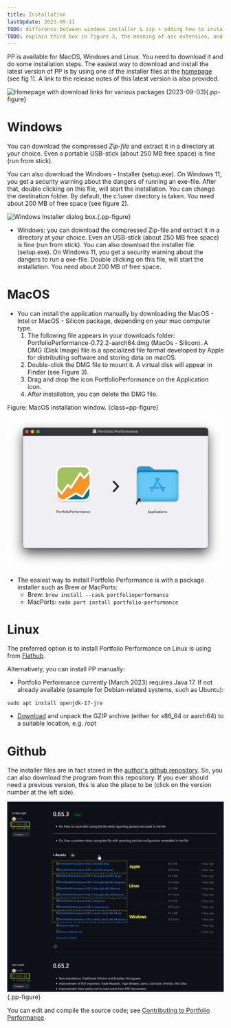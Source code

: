```yaml
---
title: Installation
lastUpdate: 2023-09-11
TODO: difference between windows installer & zip + adding how to install on macOS
TODO: explain third box in figure 3, the meaning of asc extension, and question windows 32 bits or 64 bits
---
```


PP is available for MacOS, Windows and Linux. You need to download it and do some installation steps. The easiest way to download and install the latest version of PP is by using one of the installer files at the [homepage](https://www.portfolio-performance.info/) (see fig 1). A link to the release notes of this latest version is also provided. 

![Homepage with download links for various packages (2023-09-03)](images/installation-download.png){.pp-figure}

# Windows
You can download the compressed *Zip-file* and extract it in a directory at your choice. Even a portable USB-stick (about 250 MB free space) is fine (run from stick).

You can also download the Windows - Installer (setup.exe). On Windows 11, you get a security warning about the dangers of running an exe-file. After that, double clicking on this file, will start the installation. You can change the destination folder. By default, the c:\user directory is taken. You need about 200 MB of free space (see figure 2).

![Windows Installer dialog box.](images/installation-win-installer-path.png){.pp-figure}

   + Windows: you can download the compressed Zip-file and extract it in a directory at your choice. Even an USB-stick (about 250 MB free space) is fine (run from stick). You can also download the installer file (setup.exe). On Windows 11, you get a security warning about the dangers to run a exe-file. Double clicking on this file, will start the installation. You need about 200 MB of free space.

# MacOS

- You can install the application manually by downloading the MacOS - Intel or MacOS - Silicon package, depending on your mac computer type.
   1. The following file appears in your downloads folder: PortfolioPerformance-0.72.2-aarch64.dmg (MacOs - Silicon). A DMG (Disk Image) file is a specialized file format developed by Apple for distributing software and storing data on macOS.
   2. Double-click the DMG file to mount it. A virtual disk will appear in Finder (see Figure 3).
   3. Drag and drop the icon PortfolioPerformance on the Application icon.
   4. After installation, you can delete the DMG file.

Figure: MacOS installation window. {class=pp-figure}

![](images/installation-macos-dmg.png)

- The easiest way to install Portfolio Performance is with a package installer such as Brew or MacPorts:
   - Brew: `brew install --cask portfolioperformance`
   - MacPorts: `sudo port install portfolio-performance`

# Linux

The preferred option is to install Portfolio Performance on Linux is using from [Flathub](https://flathub.org/apps/info.portfolio_performance.PortfolioPerformance).

Alternatively, you can install PP manually:

* Portfolio Performance currently (March 2023) requires Java 17. If not already available (example for Debian-related systems, such as Ubuntu):
```
sudo apt install openjdk-17-jre
```
* [Download](https://www.portfolio-performance.info) and unpack the GZIP archive (either for x86_64 or aarch64) to a suitable location, e.g. /opt

# Github   
The installer files are in fact stored in the [author's github repository](https://github.com/portfolio-performance/portfolio/releases). So, you can also download the program from this repository. If you ever should need a previous version, this is also the place to be (click on the version number at the left side).

![Github repository for downloading (previous) releases](images/installation-download-github.svg){.pp-figure}

You can edit and compile the source code; see [Contributing to Portfolio Performance](https://github.com/portfolio-performance/portfolio/blob/master/CONTRIBUTING.md#project-setup).